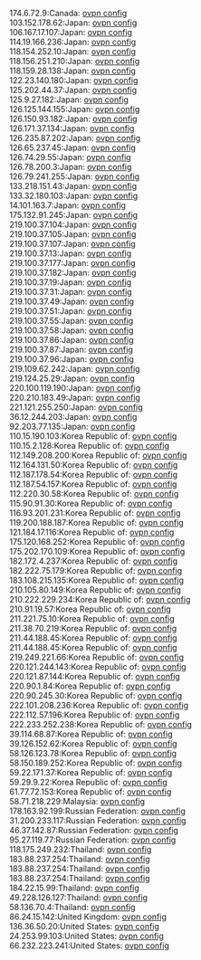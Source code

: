 174.6.72.9:Canada: [ovpn config](vpn/174_6_72_9.ovpn)  
103.152.178.62:Japan: [ovpn config](vpn/103_152_178_62.ovpn)  
106.167.17.107:Japan: [ovpn config](vpn/106_167_17_107.ovpn)  
114.19.166.236:Japan: [ovpn config](vpn/114_19_166_236.ovpn)  
118.154.252.10:Japan: [ovpn config](vpn/118_154_252_10.ovpn)  
118.156.251.210:Japan: [ovpn config](vpn/118_156_251_210.ovpn)  
118.159.28.138:Japan: [ovpn config](vpn/118_159_28_138.ovpn)  
122.23.140.180:Japan: [ovpn config](vpn/122_23_140_180.ovpn)  
125.202.44.37:Japan: [ovpn config](vpn/125_202_44_37.ovpn)  
125.9.27.182:Japan: [ovpn config](vpn/125_9_27_182.ovpn)  
126.125.144.155:Japan: [ovpn config](vpn/126_125_144_155.ovpn)  
126.150.93.182:Japan: [ovpn config](vpn/126_150_93_182.ovpn)  
126.171.37.134:Japan: [ovpn config](vpn/126_171_37_134.ovpn)  
126.235.87.202:Japan: [ovpn config](vpn/126_235_87_202.ovpn)  
126.65.237.45:Japan: [ovpn config](vpn/126_65_237_45.ovpn)  
126.74.29.55:Japan: [ovpn config](vpn/126_74_29_55.ovpn)  
126.78.200.3:Japan: [ovpn config](vpn/126_78_200_3.ovpn)  
126.79.241.255:Japan: [ovpn config](vpn/126_79_241_255.ovpn)  
133.218.151.43:Japan: [ovpn config](vpn/133_218_151_43.ovpn)  
133.32.180.103:Japan: [ovpn config](vpn/133_32_180_103.ovpn)  
14.101.163.7:Japan: [ovpn config](vpn/14_101_163_7.ovpn)  
175.132.91.245:Japan: [ovpn config](vpn/175_132_91_245.ovpn)  
219.100.37.104:Japan: [ovpn config](vpn/219_100_37_104.ovpn)  
219.100.37.105:Japan: [ovpn config](vpn/219_100_37_105.ovpn)  
219.100.37.107:Japan: [ovpn config](vpn/219_100_37_107.ovpn)  
219.100.37.13:Japan: [ovpn config](vpn/219_100_37_13.ovpn)  
219.100.37.177:Japan: [ovpn config](vpn/219_100_37_177.ovpn)  
219.100.37.182:Japan: [ovpn config](vpn/219_100_37_182.ovpn)  
219.100.37.19:Japan: [ovpn config](vpn/219_100_37_19.ovpn)  
219.100.37.31:Japan: [ovpn config](vpn/219_100_37_31.ovpn)  
219.100.37.49:Japan: [ovpn config](vpn/219_100_37_49.ovpn)  
219.100.37.51:Japan: [ovpn config](vpn/219_100_37_51.ovpn)  
219.100.37.55:Japan: [ovpn config](vpn/219_100_37_55.ovpn)  
219.100.37.58:Japan: [ovpn config](vpn/219_100_37_58.ovpn)  
219.100.37.86:Japan: [ovpn config](vpn/219_100_37_86.ovpn)  
219.100.37.87:Japan: [ovpn config](vpn/219_100_37_87.ovpn)  
219.100.37.96:Japan: [ovpn config](vpn/219_100_37_96.ovpn)  
219.109.62.242:Japan: [ovpn config](vpn/219_109_62_242.ovpn)  
219.124.25.29:Japan: [ovpn config](vpn/219_124_25_29.ovpn)  
220.100.119.190:Japan: [ovpn config](vpn/220_100_119_190.ovpn)  
220.210.183.49:Japan: [ovpn config](vpn/220_210_183_49.ovpn)  
221.121.255.250:Japan: [ovpn config](vpn/221_121_255_250.ovpn)  
36.12.244.203:Japan: [ovpn config](vpn/36_12_244_203.ovpn)  
92.203.77.135:Japan: [ovpn config](vpn/92_203_77_135.ovpn)  
110.15.190.103:Korea Republic of: [ovpn config](vpn/110_15_190_103.ovpn)  
110.15.2.128:Korea Republic of: [ovpn config](vpn/110_15_2_128.ovpn)  
112.149.208.200:Korea Republic of: [ovpn config](vpn/112_149_208_200.ovpn)  
112.164.131.50:Korea Republic of: [ovpn config](vpn/112_164_131_50.ovpn)  
112.187.178.54:Korea Republic of: [ovpn config](vpn/112_187_178_54.ovpn)  
112.187.54.157:Korea Republic of: [ovpn config](vpn/112_187_54_157.ovpn)  
112.220.30.58:Korea Republic of: [ovpn config](vpn/112_220_30_58.ovpn)  
115.90.91.30:Korea Republic of: [ovpn config](vpn/115_90_91_30.ovpn)  
116.93.201.231:Korea Republic of: [ovpn config](vpn/116_93_201_231.ovpn)  
119.200.188.187:Korea Republic of: [ovpn config](vpn/119_200_188_187.ovpn)  
121.184.17.116:Korea Republic of: [ovpn config](vpn/121_184_17_116.ovpn)  
175.120.168.252:Korea Republic of: [ovpn config](vpn/175_120_168_252.ovpn)  
175.202.170.109:Korea Republic of: [ovpn config](vpn/175_202_170_109.ovpn)  
182.172.4.237:Korea Republic of: [ovpn config](vpn/182_172_4_237.ovpn)  
182.222.75.179:Korea Republic of: [ovpn config](vpn/182_222_75_179.ovpn)  
183.108.215.135:Korea Republic of: [ovpn config](vpn/183_108_215_135.ovpn)  
210.105.80.149:Korea Republic of: [ovpn config](vpn/210_105_80_149.ovpn)  
210.222.229.234:Korea Republic of: [ovpn config](vpn/210_222_229_234.ovpn)  
210.91.19.57:Korea Republic of: [ovpn config](vpn/210_91_19_57.ovpn)  
211.221.75.10:Korea Republic of: [ovpn config](vpn/211_221_75_10.ovpn)  
211.38.70.219:Korea Republic of: [ovpn config](vpn/211_38_70_219.ovpn)  
211.44.188.45:Korea Republic of: [ovpn config](vpn/211_44_188_45.ovpn)  
211.44.188.45:Korea Republic of: [ovpn config](vpn/211_44_188_45.ovpn)  
219.249.221.66:Korea Republic of: [ovpn config](vpn/219_249_221_66.ovpn)  
220.121.244.143:Korea Republic of: [ovpn config](vpn/220_121_244_143.ovpn)  
220.121.87.144:Korea Republic of: [ovpn config](vpn/220_121_87_144.ovpn)  
220.90.1.84:Korea Republic of: [ovpn config](vpn/220_90_1_84.ovpn)  
220.90.245.30:Korea Republic of: [ovpn config](vpn/220_90_245_30.ovpn)  
222.101.208.236:Korea Republic of: [ovpn config](vpn/222_101_208_236.ovpn)  
222.112.57.196:Korea Republic of: [ovpn config](vpn/222_112_57_196.ovpn)  
222.233.252.238:Korea Republic of: [ovpn config](vpn/222_233_252_238.ovpn)  
39.114.68.87:Korea Republic of: [ovpn config](vpn/39_114_68_87.ovpn)  
39.126.152.62:Korea Republic of: [ovpn config](vpn/39_126_152_62.ovpn)  
58.126.123.78:Korea Republic of: [ovpn config](vpn/58_126_123_78.ovpn)  
58.150.189.252:Korea Republic of: [ovpn config](vpn/58_150_189_252.ovpn)  
59.22.171.37:Korea Republic of: [ovpn config](vpn/59_22_171_37.ovpn)  
59.29.9.22:Korea Republic of: [ovpn config](vpn/59_29_9_22.ovpn)  
61.77.72.153:Korea Republic of: [ovpn config](vpn/61_77_72_153.ovpn)  
58.71.218.229:Malaysia: [ovpn config](vpn/58_71_218_229.ovpn)  
178.163.92.199:Russian Federation: [ovpn config](vpn/178_163_92_199.ovpn)  
31.200.233.117:Russian Federation: [ovpn config](vpn/31_200_233_117.ovpn)  
46.37.142.87:Russian Federation: [ovpn config](vpn/46_37_142_87.ovpn)  
95.27.119.77:Russian Federation: [ovpn config](vpn/95_27_119_77.ovpn)  
118.175.249.232:Thailand: [ovpn config](vpn/118_175_249_232.ovpn)  
183.88.237.254:Thailand: [ovpn config](vpn/183_88_237_254.ovpn)  
183.88.237.254:Thailand: [ovpn config](vpn/183_88_237_254.ovpn)  
183.88.237.254:Thailand: [ovpn config](vpn/183_88_237_254.ovpn)  
184.22.15.99:Thailand: [ovpn config](vpn/184_22_15_99.ovpn)  
49.228.126.127:Thailand: [ovpn config](vpn/49_228_126_127.ovpn)  
58.136.70.4:Thailand: [ovpn config](vpn/58_136_70_4.ovpn)  
86.24.15.142:United Kingdom: [ovpn config](vpn/86_24_15_142.ovpn)  
136.36.50.20:United States: [ovpn config](vpn/136_36_50_20.ovpn)  
24.253.99.103:United States: [ovpn config](vpn/24_253_99_103.ovpn)  
66.232.223.241:United States: [ovpn config](vpn/66_232_223_241.ovpn)  
